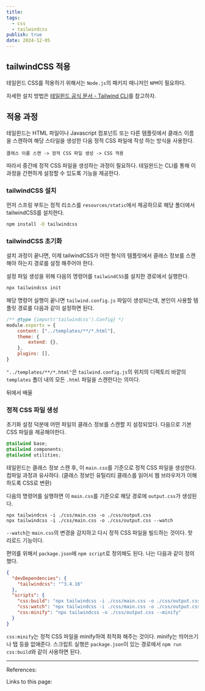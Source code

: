 ```yaml
---
title: 
tags:
  - css
  - tailwindcss
publish: true
date: 2024-12-05
---
```

## tailwindCSS 적용
테일윈드 CSS를 적용하기 위해서는 `Node.js`의 패키지 매니저인 `NPM`이 필요하다. 

자세한 설치 방법은 [테일윈드 공식 문서 - Tailwind CLI](https://tailwindcss.com/docs/installation)를 참고하자.

## 적용 과정
테일윈드는 HTML 파일이나 Javascript 컴포넌트 또는 다른 템플릿에서 클래스 이름을 스캔하여 해당 스타일을 생성한 다음 정적 CSS 파일에 작성 하는 방식을 사용한다.

```
클래스 이름 스캔 -> 정적 CSS 파일 생성 -> CSS 적용
```

따라서 중간에 정적 CSS 파일을 생성하는 과정이 필요하다. 테일윈드는 CLI를 통해 이 과정을 간편하게 설정할 수 있도록 기능을 제공한다.


### tailwindCSS 설치
먼저 스프링 부트는 정적 리소스를 `resources/static`에서 제공하므로 해당 폴더에서 tailwindCSS를 설치한다.

```bash
npm install -D tailwindcss
```

### tailwindCSS 초기화
설치 과정이 끝나면, 이제 tailwindCSS가 어떤 형식의 템플릿에서 클래스 정보를 스캔해야 하는지 경로를 설정 해주어야 한다.

설정 파일 생성을 위해 다음의 명령어를 `tailwindCSS`를 설치한 경로에서 실행한다.

```bash
npx tailwindcss init
```

해당 명령어 실행이 끝나면 `tailwind.config.js` 파일이 생성되는데, 본인이 사용할 템플릿 경로를 다음과 같이 설정하면 된다.

```js
/** @type {import('tailwindcss').Config} */  
module.exports = {  
    content: ["../templates/**/*.html"],  
    theme: {  
        extend: {},  
    },  
    plugins: [],  
}
```

`"../templates/**/*.html"`은 `tailwind.config.js`의 위치의 디렉토리 바깥의 `templates` 폴더 내의 모든 `.html` 파일을 스캔한다는 의미다.

뒤에서 배울 

### 정적 CSS 파일 생성
초기화 설정 덕분에 어떤 파일의 클래스 정보를 스캔할 지 설정되었다. 다음으로 기본 CSS 파일을 제공해야한다.

```css title="resources/static/css/main.css"
@tailwind base;
@tailwind components;  
@tailwind utilities;
```

테일윈드는 클래스 정보 스캔 후, 이 `main.css`를 기준으로 정적 CSS 파일을 생성한다. 컴파일 과정과 유사하다. (클래스 정보인 유틸리티 클래스를 읽어서 웹 브라우저가 이해하도록 CSS로 변환)

다음의 명령어를 실행하면 이 `main.css`를 기준으로 해당 경로에 `output.css`가 생성된다.

```
npx tailwindcss -i ./css/main.css -o ./css/output.css
npx tailwindcss -i ./css/main.css -o ./css/output.css --watch
```

`--watch`는 `main.css`의 변경을 감지하고 다시 정적 CSS 파일을 빌드하는 것이다. 핫 리로드 기능이다.

편의를 위해서 `package.json`에 `npm script`로 정의해도 된다. 나는 다음과 같이 정의했다.

```json
{  
  "devDependencies": {  
    "tailwindcss": "^3.4.16"  
  },  
  "scripts": {  
    "css:build": "npx tailwindcss -i ./css/main.css -o ./css/output.css",  
    "css:watch": "npx tailwindcss -i ./css/main.css -o ./css/output.css --watch",  
    "css:minify": "npx tailwindcss -o ./css/output.css --minify"  
  }  
}
```

`css:minify`는 정적 CSS 파일을 minify하여 최적화 해주는 것이다. minify는 띄어쓰기나 탭 등을 없애준다. 스크립트 실행은 `package.json`이 있는 경로에서 `npm run css:build`와 같이 사용하면 된다.

---
References: 

Links to this page: 